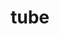 ---
category: 4-letters
denotation: null
name: tube
reference_link: https://www.etymonline.com/word/tube
root_language: null
root_name: null
title: tube
type: free
word_sums:
- respelling: tube
  sum: 'Tube + '
---
